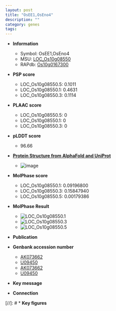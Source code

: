 ```yaml
---
layout: post
title: "OsEE1,OsEno4"
description: ""
category: genes
tags: 
---
```


* **Information**  
    + Symbol: OsEE1,OsEno4  
    + MSU: [LOC_Os10g08550](http://rice.plantbiology.msu.edu/cgi-bin/ORF_infopage.cgi?orf=LOC_Os10g08550)  
    + RAPdb: [Os10g0167300](http://rapdb.dna.affrc.go.jp/viewer/gbrowse_details/irgsp1?name=Os10g0167300)  

* **PSP score**  
    + LOC_Os10g08550.5: 0.1011 
    + LOC_Os10g08550.1: 0.4631 
    + LOC_Os10g08550.3: 0.1114 

* **PLAAC score**  
    + LOC_Os10g08550.5: 0 
    + LOC_Os10g08550.1: 0 
    + LOC_Os10g08550.3: 0 

* **pLDDT score**
    + 96.66

* **[Protein Structure from AlphaFold and UniProt](https://www.uniprot.org/uniprotkb/Q42971/entry#structure)**
    + ![image](https://ricepsp.github.io/images/Q4/AF-Q42971-F1.png)

* **MolPhase score**
    + LOC_Os10g08550.1: 0.09196800
    + LOC_Os10g08550.3: 0.15847940
    + LOC_Os10g08550.5: 0.00179386

* **MolPhase Result**
    + ![LOC_Os10g08550.1](https://304243504.github.io/Pictures/LOC_Os10g/LOC_Os10g08550.1.png)
    + ![LOC_Os10g08550.3](https://304243504.github.io/Pictures/LOC_Os10g/LOC_Os10g08550.3.png)
    + ![LOC_Os10g08550.5](https://304243504.github.io/Pictures/LOC_Os10g/LOC_Os10g08550.5.png)

* **Publication**  

* **Genbank accession number**  
    + [AK073662](http://www.ncbi.nlm.nih.gov/nuccore/AK073662)
    + [U09450](http://www.ncbi.nlm.nih.gov/nuccore/U09450)
    + [AK073662](http://www.ncbi.nlm.nih.gov/nuccore/AK073662)
    + [U09450](http://www.ncbi.nlm.nih.gov/nuccore/U09450)

* **Key message**  

* **Connection**  

[//]: # * **Key figures**  


